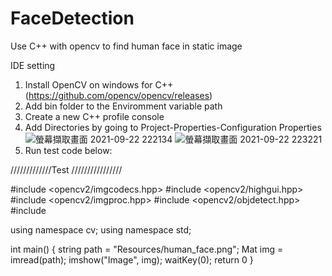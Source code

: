 # FaceDetection
Use C++ with opencv to find human face in static image

IDE setting
1. Install OpenCV on windows for C++ (https://github.com/opencv/opencv/releases)
2. Add bin folder to the Enviromment variable path
3. Create a new C++ profile console
4. Add Directories by going to Project-Properties-Configuration Properties
![螢幕擷取畫面 2021-09-22 222134](https://user-images.githubusercontent.com/76464072/134366169-d29e5dbb-9677-47f6-a63a-ab2e679d8757.png)
![螢幕擷取畫面 2021-09-22 223221](https://user-images.githubusercontent.com/76464072/134366189-823617bd-cccf-4fe4-852f-805366cb3b9d.png)
5. Run test code below:

/////////////Test ////////////////


#include <opencv2/imgcodecs.hpp>
#include <opencv2/highgui.hpp>
#include <opencv2/imgproc.hpp>
#include <opencv2/objdetect.hpp>
#include <iostream>

using namespace cv;
using namespace std;


int main() {
	string path = "Resources/human_face.png";
	Mat img = imread(path);
	imshow("Image", img);
	waitKey(0);
  return 0
}
